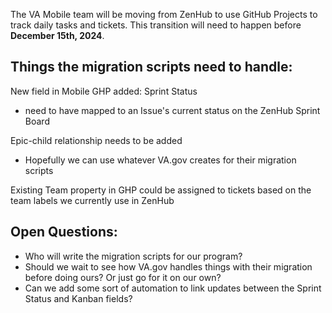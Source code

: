 The VA Mobile team will be moving from ZenHub to use GitHub Projects to track daily tasks and tickets.  This transition will need to happen before **December 15th, 2024**.

## Things the migration scripts need to handle:

New field in Mobile GHP added: Sprint Status 
* need to have mapped to an Issue's current status on the ZenHub Sprint Board

Epic-child relationship needs to be added
* Hopefully we can use whatever VA.gov creates for their migration scripts

Existing Team property in GHP could be assigned to tickets based on the team labels we currently use in ZenHub

## Open Questions:
* Who will write the migration scripts for our program?
* Should we wait to see how VA.gov handles things with their migration before doing ours?  Or just go for it on our own?
* Can we add some sort of automation to link updates between the Sprint Status and Kanban fields?

